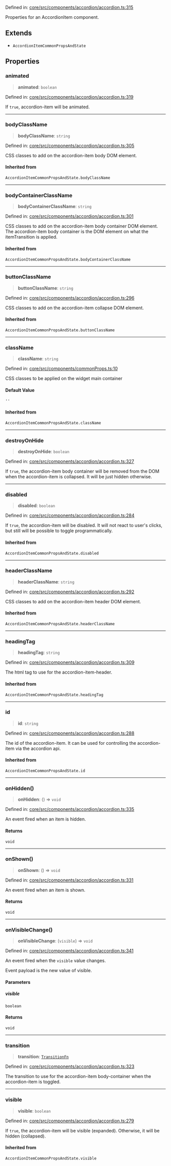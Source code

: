 Defined in: [core/src/components/accordion/accordion.ts:315](https://github.com/AmadeusITGroup/AgnosUI/blob/863721bb9c0a8edf231e6372cee0ac10a1361a9b/core/src/components/accordion/accordion.ts#L315)

Properties for an AccordionItem component.

## Extends

- `AccordionItemCommonPropsAndState`

## Properties

### animated

> **animated**: `boolean`

Defined in: [core/src/components/accordion/accordion.ts:319](https://github.com/AmadeusITGroup/AgnosUI/blob/863721bb9c0a8edf231e6372cee0ac10a1361a9b/core/src/components/accordion/accordion.ts#L319)

If `true`, accordion-item will be animated.

***

### bodyClassName

> **bodyClassName**: `string`

Defined in: [core/src/components/accordion/accordion.ts:305](https://github.com/AmadeusITGroup/AgnosUI/blob/863721bb9c0a8edf231e6372cee0ac10a1361a9b/core/src/components/accordion/accordion.ts#L305)

CSS classes to add on the accordion-item body DOM element.

#### Inherited from

`AccordionItemCommonPropsAndState.bodyClassName`

***

### bodyContainerClassName

> **bodyContainerClassName**: `string`

Defined in: [core/src/components/accordion/accordion.ts:301](https://github.com/AmadeusITGroup/AgnosUI/blob/863721bb9c0a8edf231e6372cee0ac10a1361a9b/core/src/components/accordion/accordion.ts#L301)

CSS classes to add on the accordion-item body container DOM element.
The accordion-item body container is the DOM element on what the itemTransition is applied.

#### Inherited from

`AccordionItemCommonPropsAndState.bodyContainerClassName`

***

### buttonClassName

> **buttonClassName**: `string`

Defined in: [core/src/components/accordion/accordion.ts:296](https://github.com/AmadeusITGroup/AgnosUI/blob/863721bb9c0a8edf231e6372cee0ac10a1361a9b/core/src/components/accordion/accordion.ts#L296)

CSS classes to add on the accordion-item collapse DOM element.

#### Inherited from

`AccordionItemCommonPropsAndState.buttonClassName`

***

### className

> **className**: `string`

Defined in: [core/src/components/commonProps.ts:10](https://github.com/AmadeusITGroup/AgnosUI/blob/863721bb9c0a8edf231e6372cee0ac10a1361a9b/core/src/components/commonProps.ts#L10)

CSS classes to be applied on the widget main container

#### Default Value

`''`

#### Inherited from

`AccordionItemCommonPropsAndState.className`

***

### destroyOnHide

> **destroyOnHide**: `boolean`

Defined in: [core/src/components/accordion/accordion.ts:327](https://github.com/AmadeusITGroup/AgnosUI/blob/863721bb9c0a8edf231e6372cee0ac10a1361a9b/core/src/components/accordion/accordion.ts#L327)

If `true`, the accordion-item body container will be removed from the DOM when the accordion-item is collapsed. It will be just hidden otherwise.

***

### disabled

> **disabled**: `boolean`

Defined in: [core/src/components/accordion/accordion.ts:284](https://github.com/AmadeusITGroup/AgnosUI/blob/863721bb9c0a8edf231e6372cee0ac10a1361a9b/core/src/components/accordion/accordion.ts#L284)

If `true`, the accordion-item will be disabled.
It will not react to user's clicks, but still will be possible to toggle programmatically.

#### Inherited from

`AccordionItemCommonPropsAndState.disabled`

***

### headerClassName

> **headerClassName**: `string`

Defined in: [core/src/components/accordion/accordion.ts:292](https://github.com/AmadeusITGroup/AgnosUI/blob/863721bb9c0a8edf231e6372cee0ac10a1361a9b/core/src/components/accordion/accordion.ts#L292)

CSS classes to add on the accordion-item header DOM element.

#### Inherited from

`AccordionItemCommonPropsAndState.headerClassName`

***

### headingTag

> **headingTag**: `string`

Defined in: [core/src/components/accordion/accordion.ts:309](https://github.com/AmadeusITGroup/AgnosUI/blob/863721bb9c0a8edf231e6372cee0ac10a1361a9b/core/src/components/accordion/accordion.ts#L309)

The html tag to use for the accordion-item-header.

#### Inherited from

`AccordionItemCommonPropsAndState.headingTag`

***

### id

> **id**: `string`

Defined in: [core/src/components/accordion/accordion.ts:288](https://github.com/AmadeusITGroup/AgnosUI/blob/863721bb9c0a8edf231e6372cee0ac10a1361a9b/core/src/components/accordion/accordion.ts#L288)

The id of the accordion-item. It can be used for controlling the accordion-item via the accordion api.

#### Inherited from

`AccordionItemCommonPropsAndState.id`

***

### onHidden()

> **onHidden**: () => `void`

Defined in: [core/src/components/accordion/accordion.ts:335](https://github.com/AmadeusITGroup/AgnosUI/blob/863721bb9c0a8edf231e6372cee0ac10a1361a9b/core/src/components/accordion/accordion.ts#L335)

An event fired when an item is hidden.

#### Returns

`void`

***

### onShown()

> **onShown**: () => `void`

Defined in: [core/src/components/accordion/accordion.ts:331](https://github.com/AmadeusITGroup/AgnosUI/blob/863721bb9c0a8edf231e6372cee0ac10a1361a9b/core/src/components/accordion/accordion.ts#L331)

An event fired when an item is shown.

#### Returns

`void`

***

### onVisibleChange()

> **onVisibleChange**: (`visible`) => `void`

Defined in: [core/src/components/accordion/accordion.ts:341](https://github.com/AmadeusITGroup/AgnosUI/blob/863721bb9c0a8edf231e6372cee0ac10a1361a9b/core/src/components/accordion/accordion.ts#L341)

An event fired when the `visible` value changes.

Event payload is the new value of visible.

#### Parameters

##### visible

`boolean`

#### Returns

`void`

***

### transition

> **transition**: [`TransitionFn`](../type-aliases/TransitionFn.md)

Defined in: [core/src/components/accordion/accordion.ts:323](https://github.com/AmadeusITGroup/AgnosUI/blob/863721bb9c0a8edf231e6372cee0ac10a1361a9b/core/src/components/accordion/accordion.ts#L323)

The transition to use for the accordion-item body-container when the accordion-item is toggled.

***

### visible

> **visible**: `boolean`

Defined in: [core/src/components/accordion/accordion.ts:279](https://github.com/AmadeusITGroup/AgnosUI/blob/863721bb9c0a8edf231e6372cee0ac10a1361a9b/core/src/components/accordion/accordion.ts#L279)

If `true`, the accordion-item will be visible (expanded). Otherwise, it will be hidden (collapsed).

#### Inherited from

`AccordionItemCommonPropsAndState.visible`
